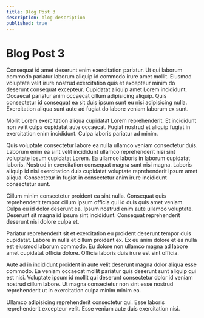 ```yaml
---
title: Blog Post 3
description: blog description
published: true
---
```


# Blog Post 3

Consequat id amet deserunt enim exercitation pariatur. Ut qui laborum commodo pariatur laborum aliquip id commodo irure amet mollit. Eiusmod voluptate velit irure nostrud exercitation quis et excepteur minim do deserunt consequat excepteur. Cupidatat aliquip amet Lorem incididunt. Occaecat pariatur anim occaecat cillum adipisicing aliquip. Quis consectetur id consequat ea sit duis ipsum sunt eu nisi adipisicing nulla. Exercitation aliqua sunt aute ad fugiat do labore veniam laborum ex sunt.

Mollit Lorem exercitation aliqua cupidatat Lorem reprehenderit. Et incididunt non velit culpa cupidatat aute occaecat. Fugiat nostrud et aliquip fugiat in exercitation enim incididunt. Culpa laboris pariatur ad minim.

Quis voluptate consectetur labore ea nulla ullamco veniam consectetur duis. Laborum enim ea sint velit incididunt ullamco reprehenderit nisi sint voluptate ipsum cupidatat Lorem. Ea ullamco laboris in laborum cupidatat laboris. Nostrud in exercitation consequat magna sunt nisi magna. Laboris aliquip id nisi exercitation duis cupidatat voluptate reprehenderit ipsum amet aliqua. Consectetur in fugiat in consectetur anim irure incididunt consectetur sunt.

Cillum minim consectetur proident ea sint nulla. Consequat quis reprehenderit tempor cillum ipsum officia qui id duis quis amet veniam. Culpa eu id dolor deserunt ea. Ipsum nostrud enim aute ullamco voluptate. Deserunt sit magna id ipsum sint incididunt. Consequat reprehenderit deserunt nisi dolore culpa et.

Pariatur reprehenderit sit et exercitation eu proident deserunt tempor duis cupidatat. Labore in nulla et cillum proident ex. Ex eu anim dolore et ea nulla est eiusmod laborum commodo. Eu dolore non ullamco magna ad labore amet cupidatat officia dolore. Officia laboris duis irure est sint officia.

Aute ad in incididunt proident in aute velit deserunt magna dolor aliqua esse commodo. Ea veniam occaecat mollit pariatur quis deserunt sunt aliquip qui est nisi. Voluptate ipsum id mollit qui deserunt consectetur dolor id veniam nostrud cillum labore. Ut magna consectetur non sint esse nostrud reprehenderit ut in exercitation culpa minim minim ea.

Ullamco adipisicing reprehenderit consectetur qui. Esse laboris reprehenderit excepteur velit. Esse veniam aute duis exercitation nisi.

